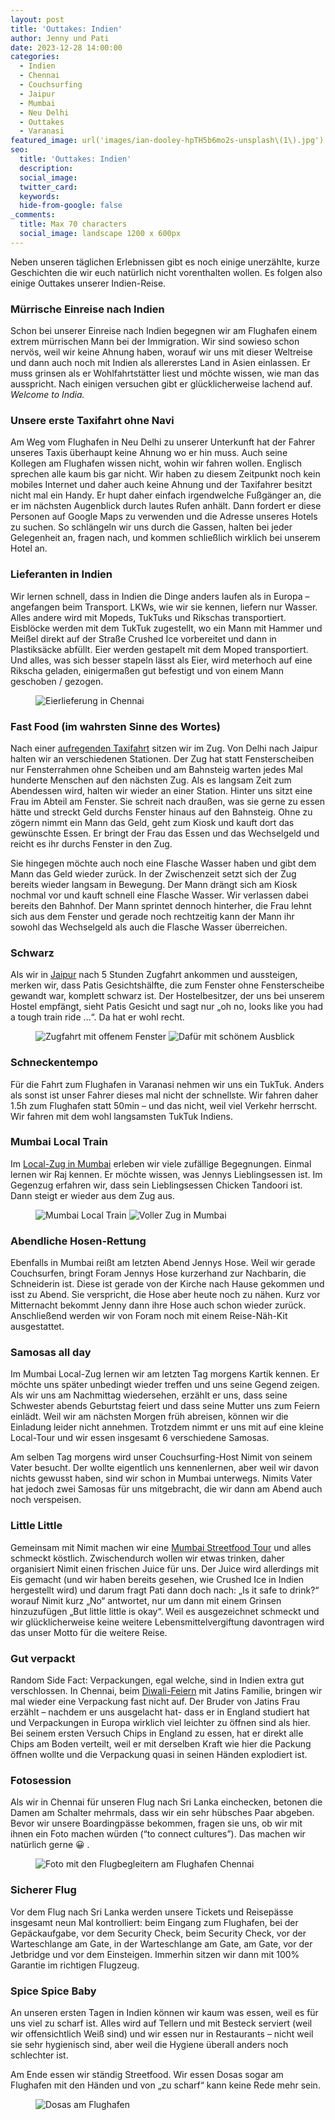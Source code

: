 ```yaml
---
layout: post
title: 'Outtakes: Indien'
author: Jenny und Pati
date: 2023-12-28 14:00:00
categories:
  - Indien
  - Chennai
  - Couchsurfing
  - Jaipur
  - Mumbai
  - Neu Delhi
  - Outtakes
  - Varanasi
featured_image: url('images/ian-dooley-hpTH5b6mo2s-unsplash\(1\).jpg')
seo:
  title: 'Outtakes: Indien'
  description:
  social_image:
  twitter_card:
  keywords:
  hide-from-google: false
_comments:
  title: Max 70 characters
  social_image: landscape 1200 x 600px
---
```

Neben unseren täglichen Erlebnissen gibt es noch einige unerzählte, kurze Geschichten die wir euch natürlich nicht vorenthalten wollen. Es folgen also einige Outtakes unserer Indien-Reise.

### Mürrische Einreise nach Indien

Schon bei unserer Einreise nach Indien begegnen wir am Flughafen einem extrem mürrischen Mann bei der Immigration. Wir sind sowieso schon nervös, weil wir keine Ahnung haben, worauf wir uns mit dieser Weltreise und dann auch noch mit Indien als allererstes Land in Asien einlassen. Er muss grinsen als er Wohlfahrtstätter liest und möchte wissen, wie man das ausspricht. Nach einigen versuchen gibt er glücklicherweise lachend auf. *Welcome to India.*

### Unsere erste Taxifahrt ohne Navi

Am Weg vom Flughafen in Neu Delhi zu unserer Unterkunft hat der Fahrer unseres Taxis überhaupt keine Ahnung wo er hin muss. Auch seine Kollegen am Flughafen wissen nicht, wohin wir fahren wollen. Englisch sprechen alle kaum bis gar nicht. Wir haben zu diesem Zeitpunkt noch kein mobiles Internet und daher auch keine Ahnung und der Taxifahrer besitzt nicht mal ein Handy. Er hupt daher einfach irgendwelche Fußgänger an, die er im nächsten Augenblick durch lautes Rufen anhält. Dann fordert er diese Personen auf Google Maps zu verwenden und die Adresse unseres Hotels zu suchen. So schlängeln wir uns durch die Gassen, halten bei jeder Gelegenheit an, fragen nach, und kommen schließlich wirklich bei unserem Hotel an. 

### Lieferanten in Indien

Wir lernen schnell, dass in Indien die Dinge anders laufen als in Europa – angefangen beim Transport. LKWs, wie wir sie kennen, liefern nur Wasser. Alles andere wird mit Mopeds, TukTuks und Rikschas transportiert. Eisblöcke werden mit dem TukTuk zugestellt, wo ein Mann mit Hammer und Meißel direkt auf der Straße Crushed Ice vorbereitet und dann in Plastiksäcke abfüllt. Eier werden gestapelt mit dem Moped transportiert. Und alles, was sich besser stapeln lässt als Eier, wird meterhoch auf eine Rikscha geladen, einigermaßen gut befestigt und von einem Mann geschoben / gezogen.

<figure class="img1">
  <img src="/images/diary/outtakes-indien/outtakes-indien-7.jpg" alt="Eierlieferung in Chennai">
</figure>

### Fast Food (im wahrsten Sinne des Wortes)

Nach einer [aufregenden Taxifahrt](2023-10-23-von-neu-delhi-nach-jaipur) sitzen wir im Zug. Von Delhi nach Jaipur halten wir an verschiedenen Stationen. Der Zug hat statt Fensterscheiben nur Fensterrahmen ohne Scheiben und am Bahnsteig warten jedes Mal hunderte Menschen auf den nächsten Zug. Als es langsam Zeit zum Abendessen wird, halten wir wieder an einer Station. Hinter uns sitzt eine Frau im Abteil am Fenster. Sie schreit nach draußen, was sie gerne zu essen hätte und streckt Geld durchs Fenster hinaus auf den Bahnsteig. Ohne zu zögern nimmt ein Mann das Geld, geht zum Kiosk und kauft dort das gewünschte Essen. Er bringt der Frau das Essen und das Wechselgeld und reicht es ihr durchs Fenster in den Zug.

Sie hingegen möchte auch noch eine Flasche Wasser haben und gibt dem Mann das Geld wieder zurück. In der Zwischenzeit setzt sich der Zug bereits wieder langsam in Bewegung. Der Mann drängt sich am Kiosk nochmal vor und kauft schnell eine Flasche Wasser. Wir verlassen dabei bereits den Bahnhof. Der Mann sprintet dennoch hinterher, die Frau lehnt sich aus dem Fenster und gerade noch rechtzeitig kann der Mann ihr sowohl das Wechselgeld als auch die Flasche Wasser überreichen. 

### Schwarz

Als wir in [Jaipur](2023-10-26-jaipur) nach 5 Stunden Zugfahrt ankommen und aussteigen, merken wir, dass Patis Gesichtshälfte, die zum Fenster ohne Fensterscheibe gewandt war, komplett schwarz ist. Der Hostelbesitzer, der uns bei unserem Hostel empfängt, sieht Patis Gesicht und sagt nur „oh no, looks like you had a tough train ride  …“. Da hat er wohl recht.

<figure class="img2">
  <img src="/images/diary/outtakes-indien/outtakes-indien-1.jpg" alt="Zugfahrt mit offenem Fenster">
  <img src="/images/diary/outtakes-indien/outtakes-indien-2.jpg" alt="Dafür mit schönem Ausblick">
</figure>

### Schneckentempo

Für die Fahrt zum Flughafen in Varanasi nehmen wir uns ein TukTuk. Anders als sonst ist unser Fahrer dieses mal nicht der schnellste. Wir fahren daher 1.5h zum Flughafen statt 50min – und das nicht, weil viel Verkehr herrscht. Wir fahren mit dem wohl langsamsten TukTuk Indiens.

### Mumbai Local Train

Im [Local-Zug in Mumbai](2023-11-06-mumbai-1) erleben wir viele zufällige Begegnungen. Einmal lernen wir Raj kennen. Er möchte wissen, was Jennys Lieblingsessen ist. Im Gegenzug erfahren wir, dass sein Lieblingsessen Chicken Tandoori ist. Dann steigt er wieder aus dem Zug aus. 

<figure class="img2">
  <img src="/images/diary/outtakes-indien/outtakes-indien-5.jpg" alt="Mumbai Local Train">
  <img src="/images/diary/outtakes-indien/outtakes-indien-6.jpg" alt="Voller Zug in Mumbai">
</figure>

### Abendliche Hosen-Rettung

Ebenfalls in Mumbai reißt am letzten Abend Jennys Hose. Weil wir gerade Couchsurfen, bringt Foram Jennys Hose kurzerhand zur Nachbarin, die Schneiderin ist. Diese ist gerade von der Kirche nach Hause gekommen und isst zu Abend. Sie verspricht, die Hose aber heute noch zu nähen. Kurz vor Mitternacht bekommt Jenny dann ihre Hose auch schon wieder zurück. Anschließend werden wir von Foram noch mit einem Reise-Näh-Kit ausgestattet. 

### Samosas all day

Im Mumbai Local-Zug lernen wir am letzten Tag morgens Kartik kennen. Er möchte uns später unbedingt wieder treffen und uns seine Gegend zeigen. Als wir uns am Nachmittag wiedersehen, erzählt er uns, dass seine Schwester abends Geburtstag feiert und dass seine Mutter uns zum Feiern einlädt. Weil wir am nächsten Morgen früh abreisen, können wir die Einladung leider nicht annehmen. Trotzdem nimmt er uns mit auf eine kleine Local-Tour und wir essen insgesamt 6 verschiedene Samosas.

Am selben Tag morgens wird unser Couchsurfing-Host Nimit von seinem Vater besucht. Der wollte eigentlich uns kennenlernen, aber weil wir davon nichts gewusst haben, sind wir schon in Mumbai unterwegs. Nimits Vater hat jedoch zwei Samosas für uns mitgebracht, die wir dann am Abend auch noch verspeisen. 

### Little Little

Gemeinsam mit Nimit machen wir eine [Mumbai Streetfood Tour](2023-11-07-mumbai-2) und alles schmeckt köstlich. Zwischendurch wollen wir etwas trinken, daher organisiert Nimit einen frischen Juice für uns. Der Juice wird allerdings mit Eis gemacht (und wir haben bereits gesehen, wie Crushed Ice in Indien hergestellt wird) und darum fragt Pati dann doch nach: „Is it safe to drink?“ worauf Nimit kurz „No“ antwortet, nur um dann mit einem Grinsen hinzuzufügen „But little little is okay“. Weil es ausgezeichnet schmeckt und wir glücklicherweise keine weitere Lebensmittelvergiftung davontragen wird das unser Motto für die weitere Reise.

### Gut verpackt

Random Side Fact: Verpackungen, egal welche, sind in Indien extra gut verschlossen. In Chennai, beim [Diwali-Feiern](2023-11-15-diwali) mit Jatins Familie, bringen wir mal wieder eine Verpackung fast nicht auf. Der Bruder von Jatins Frau erzählt – nachdem er uns ausgelacht hat- dass er in England studiert hat und Verpackungen in Europa wirklich viel leichter zu öffnen sind als hier. Bei seinem ersten Versuch Chips in England zu essen, hat er direkt alle Chips am Boden verteilt, weil er mit derselben Kraft wie hier die Packung öffnen wollte und die Verpackung quasi in seinen Händen explodiert ist.

### Fotosession

Als wir in Chennai für unseren Flug nach Sri Lanka einchecken, betonen die Damen am Schalter mehrmals, dass wir ein sehr hübsches Paar abgeben. Bevor wir unsere Boardingpässe bekommen, fragen sie uns, ob wir mit ihnen ein Foto machen würden (“to connect cultures”). Das machen wir natürlich gerne 😀 .

<figure class="img1">
  <img src="/images/diary/outtakes-indien/outtakes-indien-3.jpg" alt="Foto mit den Flugbegleitern am Flughafen Chennai">
</figure>

### Sicherer Flug

Vor dem Flug nach Sri Lanka werden unsere Tickets und Reisepässe insgesamt neun Mal kontrolliert: beim Eingang zum Flughafen, bei der Gepäckaufgabe, vor dem Security Check, beim Security Check, vor der Warteschlange am Gate, in der Warteschlange am Gate, am Gate, vor der Jetbridge und vor dem Einsteigen. Immerhin sitzen wir dann mit 100% Garantie im richtigen Flugzeug. 

### Spice Spice Baby

An unseren ersten Tagen in Indien können wir kaum was essen, weil es für uns viel zu scharf ist. Alles wird auf Tellern und mit Besteck serviert (weil wir offensichtlich Weiß sind) und wir essen nur in Restaurants – nicht weil sie sehr hygienisch sind, aber weil die Hygiene überall anders noch schlechter ist. 

Am Ende essen wir ständig Streetfood. Wir essen Dosas sogar am Flughafen mit den Händen und von „zu scharf“ kann keine Rede mehr sein. 

<figure class="img1">
  <img src="/images/diary/outtakes-indien/outtakes-indien-4.jpg" alt="Dosas am Flughafen">
</figure>